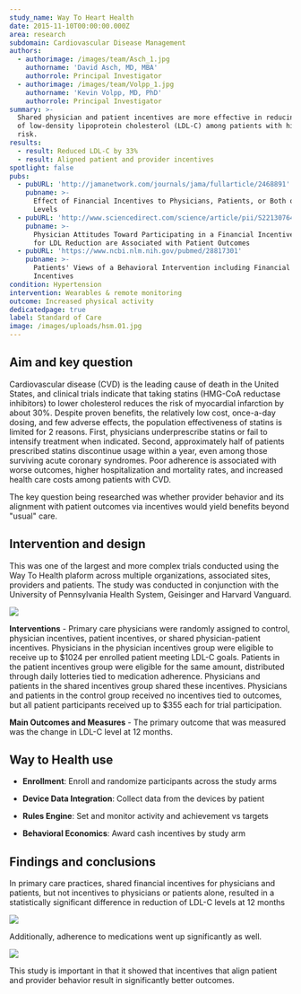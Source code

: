 ```yaml
---
study_name: Way To Heart Health
date: 2015-11-10T00:00:00.000Z
area: research
subdomain: Cardiovascular Disease Management
authors:
  - authorimage: /images/team/Asch_1.jpg
    authorname: 'David Asch, MD, MBA'
    authorrole: Principal Investigator
  - authorimage: /images/team/Volpp_1.jpg
    authorname: 'Kevin Volpp, MD, PhD'
    authorrole: Principal Investigator
summary: >-
  Shared physician and patient incentives are more effective in reducing levels
  of low-density lipoprotein cholesterol (LDL-C) among patients with high CVD
  risk.
results:
  - result: Reduced LDL-C by 33%
  - result: Aligned patient and provider incentives
spotlight: false
pubs:
  - pubURL: 'http://jamanetwork.com/journals/jama/fullarticle/2468891'
    pubname: >-
      Effect of Financial Incentives to Physicians, Patients, or Both on Lipid
      Levels
  - pubURL: 'http://www.sciencedirect.com/science/article/pii/S221307641630001X'
    pubname: >-
      Physician Attitudes Toward Participating in a Financial Incentive Program
      for LDL Reduction are Associated with Patient Outcomes
  - pubURL: 'https://www.ncbi.nlm.nih.gov/pubmed/28817301'
    pubname: >-
      Patients' Views of a Behavioral Intervention including Financial
      Incentives
condition: Hypertension
intervention: Wearables & remote monitoring
outcome: Increased physical activity
dedicatedpage: true
label: Standard of Care 
image: /images/uploads/hsm.01.jpg
---
```


## Aim and key question

Cardiovascular disease (CVD) is the leading cause of death in the United States, and clinical trials indicate that taking statins (HMG-CoA reductase inhibitors) to lower cholesterol reduces the risk of myocardial infarction by about 30%. Despite proven benefits, the relatively low cost, once-a-day dosing, and few adverse effects, the population effectiveness of statins is limited for 2 reasons. First, physicians underprescribe statins or fail to intensify treatment when indicated. Second, approximately half of patients prescribed statins discontinue usage within a year, even among those surviving acute coronary syndromes. Poor adherence is associated with worse outcomes, higher hospitalization and mortality rates, and increased health care costs among patients with CVD.

The key question being researched was whether provider behavior and its alignment with patient outcomes via incentives would yield benefits beyond "usual" care.

## Intervention and design

This was one of the largest and more complex trials conducted using the Way To Health plaform across multiple organizations, associated sites, providers and patients. The study was conducted in conjunction with the University of Pennsylvania Health System, Geisinger and Harvard Vanguard.

<img class="center" src="/images/peng/rc4.2.png" />

**Interventions** - Primary care physicians were randomly assigned to control, physician incentives, patient incentives, or shared physician-patient incentives. Physicians in the physician incentives group were eligible to receive up to $1024 per enrolled patient meeting LDL-C goals. Patients in the patient incentives group were eligible for the same amount, distributed through daily lotteries tied to medication adherence. Physicians and patients in the shared incentives group shared these incentives. Physicians and patients in the control group received no incentives tied to outcomes, but all patient participants received up to $355 each for trial participation.

**Main Outcomes and Measures** - The primary outcome that was measured was the change in LDL-C level at 12 months.

## Way to Health use

- **Enrollment**: Enroll and randomize participants across the study arms

- **Device Data Integration**: Collect data from the devices by patient

- **Rules Engine**: Set and monitor activity and achievement vs targets

- **Behavioral Economics**: Award cash incentives by study arm


## Findings and conclusions

 In primary care practices, shared financial incentives for physicians and patients, but not incentives to physicians or patients alone, resulted in a statistically significant difference in reduction of LDL-C levels at 12 months 

<img class="center" src="/images/peng/rc4.3.png" />

Additionally, adherence to medications went up significantly as well.

<img class="center" src="/images/peng/rc4.png" />

This study is important in that it showed that incentives that align patient and provider behavior result in significantly better outcomes. 
